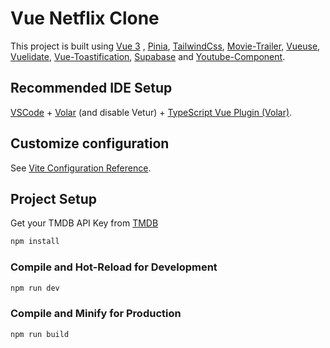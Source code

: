 # Vue Netflix Clone

This project is built using [Vue 3](https://vuejs.org/) , [Pinia](https://pinia.vuejs.org/), [TailwindCss](https://tailwindcss.com/), [Movie-Trailer](https://www.npmjs.com/package/movie-trailer), [Vueuse](https://vueuse.org/), [Vuelidate](https://vuelidate-next.netlify.app), [Vue-Toastification](https://github.com/Maronato/vue-toastification/tree/next), [Supabase](https://supabase.com/) and [Youtube-Component](https://www.npmjs.com/package/youtube-vue3).

## Recommended IDE Setup

[VSCode](https://code.visualstudio.com/) + [Volar](https://marketplace.visualstudio.com/items?itemName=Vue.volar) (and disable Vetur) + [TypeScript Vue Plugin (Volar)](https://marketplace.visualstudio.com/items?itemName=Vue.vscode-typescript-vue-plugin).

## Customize configuration

See [Vite Configuration Reference](https://vitejs.dev/config/).

## Project Setup

Get your TMDB API Key from [TMDB](https://developers.themoviedb.org/3)

```sh
npm install
```

### Compile and Hot-Reload for Development

```sh
npm run dev
```

### Compile and Minify for Production

```sh
npm run build
```

